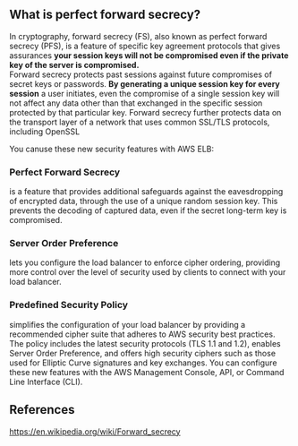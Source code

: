 ## What is perfect forward secrecy?
In cryptography, forward secrecy (FS), also known as perfect forward secrecy (PFS), is a feature of specific key agreement protocols that gives assurances **your session keys will not be compromised even if the private key of the server is compromised.**\
Forward secrecy protects past sessions against future compromises of secret keys or passwords. **By generating a unique session key for every session** a user initiates, even the compromise of a single session key will not affect any data other than that exchanged in the specific session protected by that particular key. 
Forward secrecy further protects data on the transport layer of a network that uses common SSL/TLS protocols, including OpenSSL




You canuse these new security features with AWS ELB:

### Perfect Forward Secrecy 
is a feature that provides additional safeguards against the eavesdropping of encrypted data, through the use of a unique random session key. This prevents the decoding of captured data, even if the secret long-term key is compromised.

### Server Order Preference
lets you configure the load balancer to enforce cipher ordering, providing more control over the level of security used by clients to connect with your load balancer.

### Predefined Security Policy 
simplifies the configuration of your load balancer by providing a recommended cipher suite that adheres to AWS security best practices. The policy includes the latest security protocols (TLS 1.1 and 1.2), enables Server Order Preference, and offers high security ciphers such as those used for Elliptic Curve signatures and key exchanges.
You can configure these new features with the AWS Management Console, API, or Command Line Interface (CLI).
## References
https://en.wikipedia.org/wiki/Forward_secrecy
